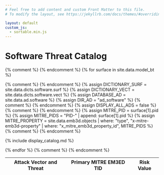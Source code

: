 ```yaml
---
# Feel free to add content and custom Front Matter to this file.
# To modify the layout, see https://jekyllrb.com/docs/themes/#overriding-theme-defaults

layout: default
custom_js:
  - sortable.min.js
---
```


# Software Threat Catalog

<table id="threatCatalog" data-sortable>
<thead><tr><th>Attack Vector and Threat</th><th>Primary MITRE EM3ED TID</th><th>Risk Value</th></tr></thead>

{% comment %} <!-- BEGIN Iterate Defined Surfaces --> {% endcomment %}
{% for surface in site.data.model_bt %}


{% comment %} <!-- BEGIN Settings --> {% endcomment %}
{% assign DICTIONARY_SURF = site.data.dicts.software.surf %}
{% assign DICTIONARY_VECT = site.data.dicts.software.vect %}
{% assign DATABASE_AD = site.data.ad.software %}
{% assign DIR_AD = "ad_software" %}  {% comment %} <!-- Directory where generated AD pages are stored --> {% endcomment %}
{% assign DISPLAY_ALL_ADS =  false %}  {% comment %} <!-- Display all relations between ADs and surfaces --> {% endcomment %}
{% assign MITRE_PID = surface[1].pid %}
{% assign MITRE_PIDS = "PID-" | append: surface[1].pid %}
{% assign MITRE_PROPERTY = site.data.emb3d.objects | where: "type", "x-mitre-emb3d-property" | where: "x_mitre_emb3d_property_id", MITRE_PIDS %}
{% comment %} <!-- END Settings --> {% endcomment %}


{% include display_catalog.md %}

{% endfor %}
{% comment %} <!-- END Iterate Defined Surfaces --> {% endcomment %}

</table>
